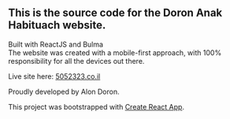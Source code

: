 
## This is the source code for the Doron Anak Habituach website.
Built with ReactJS and Bulma<br>
The website was created with a mobile-first approach, with 100% responsibility for all the devices out there.

Live site here: [5052323.co.il](http://5052323.co.il)

Proudly developed by Alon Doron.


This project was bootstrapped with [Create React App](https://github.com/facebook/create-react-app).
